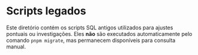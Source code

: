 # Scripts legados

Este diretório contém os scripts SQL antigos utilizados para ajustes pontuais ou investigações. Eles **não** são executados automaticamente pelo comando `pnpm migrate`, mas permanecem disponíveis para consulta manual.
